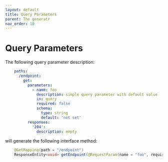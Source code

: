 ```yaml
---
layout: default
title: Query Parameters
parent: The generatr
nav_order: 10
---
```


# Query Parameters

The following query parameter description: 

```yaml
    paths:
      /endpoint:
        get:
          parameters:
            - name: foo
              description: simple query parameter with default value
              in: query
              required: false
              schema:
                type: string
                default: 'not set'
          responses:
            '204':
              description: empty
```

will generate the following interface method:

```java
    @GetMapping(path = "/endpoint")
    ResponseEntity<void> getEndpoint(@RequestParam(name = "foo", required = false, defaultValue = "not set") String foo);
```
